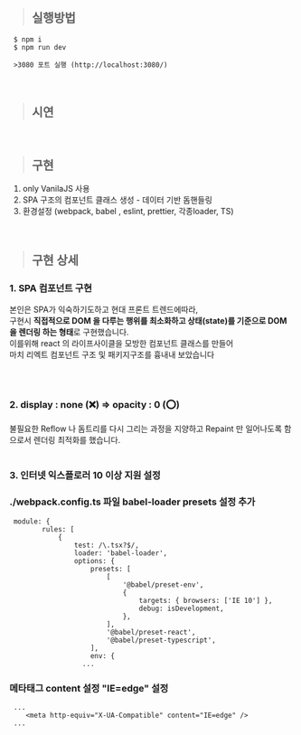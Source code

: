 > ## 실행방법
```
 $ npm i
 $ npm run dev 
 
 >3080 포트 실행 (http://localhost:3080/)
```
<br/>


> ## 시연
<br/>

> ## 구현
1. only VanilaJS 사용 
2. SPA 구조의 컴포넌트 클래스 생성 - 데이터 기반 돔핸들링 
3. 환경설정 (webpack, babel , eslint, prettier, 각종loader, TS)


<br/>

> ## 구현 상세
### 1. SPA 컴포넌트 구현
본인은 SPA가 익숙하기도하고 현대 프론트 트렌드에따라, \
구현시 **직접적으로 DOM 을 다루는 행위를 최소화하고 상태(state)를 기준으로 DOM을 렌더링 하는 형태**로 구현했습니다.\
이를위해 react 의 라이프사이클을 모방한 컴포넌트 클래스를 만들어 \
마치 리엑트 컴포넌트 구조 및 패키지구조를 흉내내 보았습니다
```a

```
<br/>

### 2. display : none (❌) => opacity : 0 (⭕) 
불필요한 Reflow 나 돔트리를 다시 그리는 과정을 지양하고 Repaint 만 일어나도록 함으로서 렌더링 최적화를 했습니다. 
<br/>
<br/>

### 3. 인터넷 익스플로러 10 이상 지원 설정 
### ./webpack.config.ts 파일 babel-loader presets 설정 추가 
```
 module: {
        rules: [
            {
                test: /\.tsx?$/,
                loader: 'babel-loader',
                options: {
                    presets: [
                        [
                            '@babel/preset-env',
                            {
                                targets: { browsers: ['IE 10'] },
                                debug: isDevelopment,
                            },
                        ],
                        '@babel/preset-react',
                        '@babel/preset-typescript',
                    ],
                    env: {
                  ...
```

### 메타태그 content 설정 "IE=edge" 설정
```
 ... 
    <meta http-equiv="X-UA-Compatible" content="IE=edge" />
 ...
```
